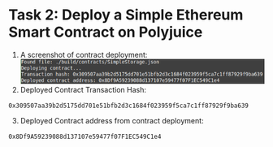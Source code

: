 # Task 2: Deploy a Simple Ethereum Smart Contract on Polyjuice

1) A screenshot of contract deployment:
![Contract Deployment](./deploy.png)
2) Deployed Contract Transaction Hash:
```
0x309507aa39b2d5175dd701e51bfb2d3c1684f023959f5ca7c1ff87929f9ba639
```
3) Deployed Contract address from contract deployment:
```
0x8Df9A59239088d137107e59477f07F1EC549C1e4
```
